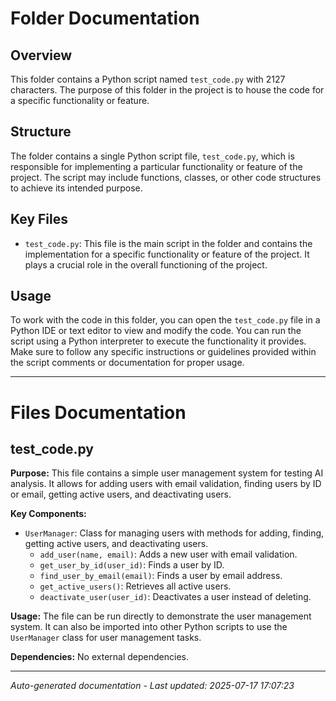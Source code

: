 # Folder Documentation

## Overview
This folder contains a Python script named `test_code.py` with 2127 characters. The purpose of this folder in the project is to house the code for a specific functionality or feature.

## Structure
The folder contains a single Python script file, `test_code.py`, which is responsible for implementing a particular functionality or feature of the project. The script may include functions, classes, or other code structures to achieve its intended purpose.

## Key Files
- `test_code.py`: This file is the main script in the folder and contains the implementation for a specific functionality or feature of the project. It plays a crucial role in the overall functioning of the project.

## Usage
To work with the code in this folder, you can open the `test_code.py` file in a Python IDE or text editor to view and modify the code. You can run the script using a Python interpreter to execute the functionality it provides. Make sure to follow any specific instructions or guidelines provided within the script comments or documentation for proper usage.

---

# Files Documentation

## test_code.py

**Purpose:** This file contains a simple user management system for testing AI analysis. It allows for adding users with email validation, finding users by ID or email, getting active users, and deactivating users.

**Key Components:**
- `UserManager`: Class for managing users with methods for adding, finding, getting active users, and deactivating users.
  - `add_user(name, email)`: Adds a new user with email validation.
  - `get_user_by_id(user_id)`: Finds a user by ID.
  - `find_user_by_email(email)`: Finds a user by email address.
  - `get_active_users()`: Retrieves all active users.
  - `deactivate_user(user_id)`: Deactivates a user instead of deleting.

**Usage:** The file can be run directly to demonstrate the user management system. It can also be imported into other Python scripts to use the `UserManager` class for user management tasks.

**Dependencies:** No external dependencies.

---
*Auto-generated documentation - Last updated: 2025-07-17 17:07:23*
